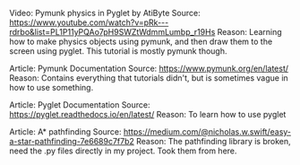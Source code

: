 Video: Pymunk physics in Pyglet by AtiByte
Source: https://www.youtube.com/watch?v=pRk---rdrbo&list=PL1P11yPQAo7pH9SWZtWdmmLumbp_r19Hs
Reason: Learning how to make physics objects using pymunk, and then draw them to the screen using pyglet.
        This tutorial is mostly pymunk though.

Article: Pymunk Documentation
Source: https://www.pymunk.org/en/latest/
Reason: Contains everything that tutorials didn't, but is sometimes vague in how to use something.

Article: Pyglet Documentation
Source: https://pyglet.readthedocs.io/en/latest/
Reason: To learn how to use pyglet

Article: A* pathfinding
Source: https://medium.com/@nicholas.w.swift/easy-a-star-pathfinding-7e6689c7f7b2
Reason: The pathfinding library is broken, need the .py files directly in my project. Took them from here.
